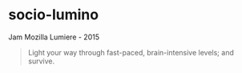 # socio-lumino
Jam Mozilla Lumiere - 2015

> Light your way through fast-paced, brain-intensive levels; and survive.
